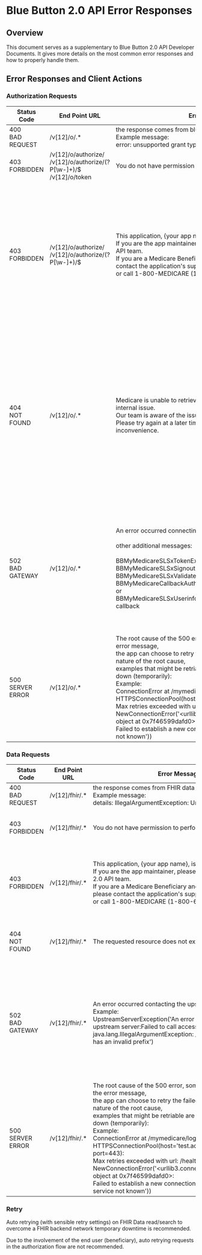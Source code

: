 # Blue Button 2.0 API Error Responses

## Overview

This document serves as a supplementary to Blue Button 2.0 API Developer Documents. It gives more details on the most common error responses and how to properly handle them.


## Error Responses and Client Actions

### Authorization Requests


| Status Code    | End Point URL   | Error Message              | Action            | Comments                                               |
| -------------- | --------------- | -------------------------- | ----------------- | ------------------------------------------------------ |
| 400<br>BAD REQUEST | /v[12]/o/.* | the response comes from blue button.<br>Example message:<br>error: unsupported grant type | Fix the request<br> | request has invalid parameter(s) |
| 403<br>FORBIDDEN | /v[12]/o/authorize/<br>/v[12]/o/authorize/(?P<uuid>[\w-]+)/$<br>/v[12]/o/token | You do not have permission to perform this action. |  | request does not pass permission check |
| 403<br>FORBIDDEN | /v[12]/o/authorize/<br>/v[12]/o/authorize/(?P<uuid>[\w-]+)/$ | This application, {your app name}, is temporarily inactive. <br>If you are the app maintainer, please contact the Blue Button 2.0 API team. <br>If you are a Medicare Beneficiary and need assistance, please contact the application's support team <br>or call 1-800-MEDICARE (1-800-633-4227) |  | the app is disabled by Blue Button 2.0 API administrator usually <br>due to abnormal usage pattern etc., contact CMS as instructed, <br>it is recommended to stop the app and resolve with Blue Button 2.0 API team |
| 404<br>NOT FOUND | /v[12]/o/.* | Medicare is unable to retrieve your data at this time due to an internal issue.<br>Our team is aware of the issue and is working to resolve it.<br>Please try again at a later time. We apologize for any inconvenience. |  | If any abnormality encountered during authorization, e.g. <br>the patient is not found by mbi hash / hicn hash lookup, the message will be <br>rendered as html page to the beneficiary, and with a 404 status code.<br>the authorization process aborted. |
| 502<br>BAD GATEWAY | /v[12]/o/.* | An error occurred connecting to medicare.gov account<br><br>other additional messages:<br><br>BBMyMedicareSLSxTokenException, or<br>BBMyMedicareSLSxSignoutException, or<br>BBMyMedicareSLSxValidateSignoutException, or<br>BBMyMedicareCallbackAuthenticateSlsUserInfoValidateException, or<br>BBMyMedicareSLSxUserinfoException at /mymedicare/sls-callback |  | Abnormality encountered during authorization for various causes as indicated by <br>error name in addition to the general message:<br><br>An error occurred connecting to medicare.gov account |
| 500<br>SERVER ERROR | /v[12]/o/.* | The root cause of the 500 error, some times, is indicated by the error message, <br>the app can choose to retry the failed request depend on the nature of the root cause, <br>examples that might be retriable are those related to network down (temporarily):<br>Example:<br>ConnectionError at /mymedicare/login<br>HTTPSConnectionPool(host='test.accounts.cms.gov', port=443): <br>Max retries exceeded with url: /health (Caused by NewConnectionError('<urllib3.connection.HTTPSConnection object at 0x7f46599dafd0>: <br>Failed to establish a new connection: [Errno -2] Name or service not known')) | | App retry on request during authorization<br>is not recommended. |


### Data Requests


| Status Code    | End Point URL   | Error Message              | Action            | Comments                                               |
| -------------- | --------------- | -------------------------- | ----------------- | ------------------------------------------------------ |
| 400<br>BAD REQUEST | /v[12]/fhir/.* | the response comes from FHIR data backend.<br>Example message:<br>details: IllegalArgumentException: Unsupported ID pattern | <br>Fix the request<br> | fhir request has invalid parameter(s) |
| 403<br>FORBIDDEN | /v[12]/fhir/.* | You do not have permission to perform this action. |  | the request is not in the scope of the grant authorized, <br>e.g. the beneficiary did not grant access to the demographic data |
| 403<br>FORBIDDEN | /v[12]/fhir/.* | This application, {your app name}, is temporarily inactive. <br>If you are the app maintainer, please contact the Blue Button 2.0 API team. <br>If you are a Medicare Beneficiary and need assistance, please contact the application's support team <br>or call 1-800-MEDICARE (1-800-633-4227) |  | the app is disabled by Blue Button 2.0 API administrator usually <br>due to abnormal usage pattern etc., contact CMS as instructed, <br>it is recommended to stop the app and resolve with Blue Button 2.0 API team |
| 404<br>NOT FOUND | /v[12]/fhir/.* | The requested resource does not exist |  | for example, for a fhir read request as:<br>/v2/fhir/Patient/-1234567890<br>but there is not a patient with<br>fhir_id = -1234567890, a 404 is returned |
| 502<br>BAD GATEWAY | /v[12]/fhir/.* | An error occurred contacting the upstream server: <error details><br>Example:<br>UpstreamServerException('An error occurred contacting the upstream server:Failed to call access method: <br>java.lang.IllegalArgumentException: _lastUpdate lower bound has an invalid prefix') |  | An error occurred in FHIR data backend when retrieving the resources, <br>it could be client side error e.g. a malformed query parameter in the URL where the error code should be 400 BAD REQUEST, <br>or a back end internal error.<br>the action on the 502 error is on a case by case basis, e.g. if the root cause of the 502 is actually a bad query parameter, <br>then retry is a sensible action. |
| 500<br>SERVER ERROR | /v[12]/fhir/.* | The root cause of the 500 error, some times, is indicated by the error message, <br>the app can choose to retry the failed request depend on the nature of the root cause, <br>examples that might be retriable are those related to network down (temporarily):<br>Example:<br>ConnectionError at /mymedicare/login<br>HTTPSConnectionPool(host='test.accounts.cms.gov', port=443): <br>Max retries exceeded with url: /health (Caused by NewConnectionError('<urllib3.connection.HTTPSConnection object at 0x7f46599dafd0>: <br>Failed to establish a new connection: [Errno -2] Name or service not known')) | Heuristic on Retry | App can choose to retry on some of the 500 errors as shown by the example, this is a heuristic approach. |


### Retry




Auto retrying (with sensible retry settings) on FHIR Data read/search to overcome a FHIR backend network temporary downtime is recommended.


Due to the involvement of the end user (beneficiary), auto retrying requests in the authorization flow are not recommended.

